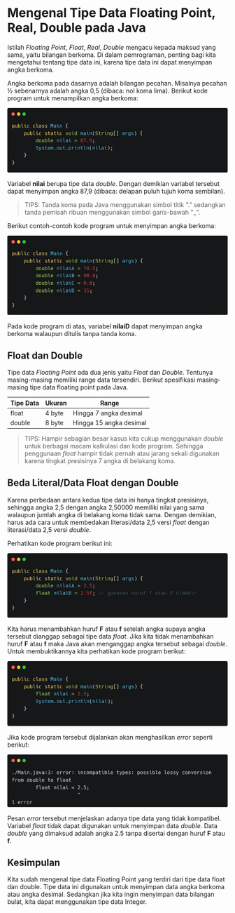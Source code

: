 # Mengenal Tipe Data Floating Point, Real, Double pada Java

Istilah *Floating Point*, *Float*, *Real*, *Double* mengacu kepada maksud yang sama, yaitu bilangan berkoma. Di dalam pemrograman, penting bagi kita mengetahui tentang tipe data ini, karena tipe data ini dapat menyimpan angka berkoma.

Angka berkoma pada dasarnya adalah bilangan pecahan. Misalnya pecahan ½ sebenarnya adalah angka 0,5 (dibaca: nol koma lima). Berikut kode program untuk menampilkan angka berkoma:

![Kode program untuk menampilkan bilangan berkoma](aset\carbon--21-.png)

Variabel **nilai** berupa tipe data *double*. Dengan demikian variabel tersebut dapat menyimpan angka 87,9 (dibaca: delapan puluh tujuh koma sembilan).

> TIPS: Tanda koma pada Java menggunakan simbol titik "." sedangkan tanda pemisah ribuan menggunakan simbol garis-bawah "_". 

Berikut contoh-contoh kode program untuk menyimpan angka berkoma:

![Contoh kode program untuk membuat dan menyimpan angka berkoma](aset\carbon--24-.png)

Pada kode program di atas, variabel **nilaiD** dapat menyimpan angka berkoma walaupun ditulis tanpa tanda koma.

## Float dan Double

Tipe data *Floating Point* ada dua jenis yaitu *Float* dan *Double*. Tentunya masing-masing memiliki range data tersendiri. Berikut spesifikasi masing-masing tipe data floating point pada Java.

| Tipe Data | Ukuran | Range                   |
| --------- | ------ | ----------------------- |
| float     | 4 byte | Hingga 7 angka desimal  |
| double    | 8 byte | Hingga 15 angka desimal |

> TIPS: Hampir sebagian besar kasus kita cukup menggunakan *double* untuk berbagai macam kalkulasi dan kode program. Sehingga penggunaan *float* hampir tidak pernah atau jarang sekali digunakan karena tingkat presisinya 7 angka di belakang koma.

## Beda Literal/Data Float dengan Double

Karena perbedaan antara kedua tipe data ini hanya tingkat presisinya, sehingga angka 2,5 dengan angka 2,50000 memiliki nilai yang sama walaupun jumlah angka di belakang koma tidak sama. Dengan demikian, harus ada cara untuk membedakan literasi/data 2,5 versi *float* dengan literasi/data 2,5 versi *double*.

Perhatikan kode program berikut ini:

![Kode program untuk membuat variabel dengan tipe data float](aset\carbon--25-.png)

Kita harus menambahkan huruf **F** atau **f** setelah angka supaya angka tersebut dianggap sebagai tipe data *float*. Jika kita tidak menambahkan huruf **F** atau **f** maka Java akan menganggap angka tersebut sebagai *double*. Untuk membuktikannya kita perhatikan kode program berikut:

![Tanpa huruf F diakhir angka, maka tidak bisa disimpan ke variabel float](aset\carbon--26-.png)

Jika kode program tersebut dijalankan akan menghasilkan *error* seperti berikut:

![Pesan error dari kode program sebelumnya](aset\carbon--28-.png)

Pesan *error* tersebut menjelaskan adanya tipe data yang tidak kompatibel. Variabel *float* tidak dapat digunakan untuk menyimpan data *double*. Data *double* yang dimaksud adalah angka 2.5 tanpa disertai dengan huruf **F** atau **f**.

## Kesimpulan

Kita sudah mengenal tipe data Floating Point yang terdiri dari tipe data float dan double. Tipe data ini digunakan untuk menyimpan data angka berkoma atau angka desimal. Sedangkan jika kita ingin menyimpan data bilangan bulat, kita dapat menggunakan tipe data Integer.